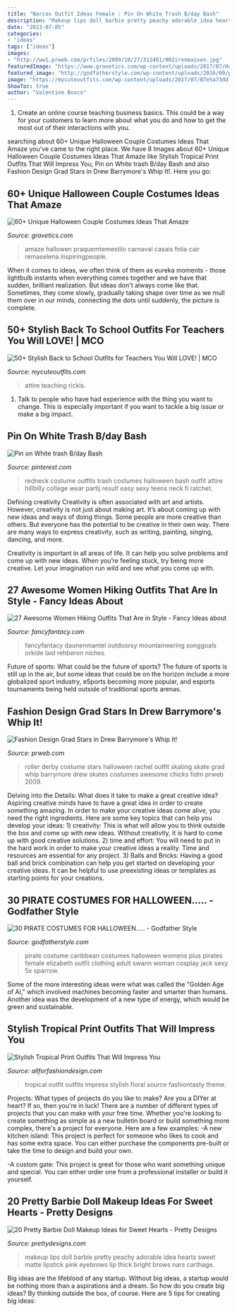 ```yaml
---
title: "Narcos Outfit Ideas Female : Pin On White Trash B/day Bash"
description: "Makeup lips doll barbie pretty peachy adorable idea hearts sweet matte lipstick pink eyebrows lip thick bright brows nars carthage"
date: "2023-07-05"
categories:
- "ideas"
tags: ["ideas"]
images:
- "http://ww1.prweb.com/prfiles/2009/10/27/312461/002ironmaiven.jpg"
featuredImage: "https://www.gravetics.com/wp-content/uploads/2017/07/Halloween-Costumes-Ideas-2017.jpg"
featured_image: "http://godfatherstyle.com/wp-content/uploads/2016/09/plus-size-womens-caribbean-pirate-costume..jpg"
image: "https://mycuteoutfits.com/wp-content/uploads/2017/07/87e5a73ddf3b00c659e179e986c879fa-415x1024.jpg"
ShowToc: true
author: "Valentine Bosco"
---
```



1) Create an online course teaching business basics. This could be a way for your customers to learn more about what you do and how to get the most out of their interactions with you.

	

		
searching about 60+ Unique Halloween Couple Costumes Ideas That Amaze you've came to the right place. We have 8 Images about 60+ Unique Halloween Couple Costumes Ideas That Amaze like Stylish Tropical Print Outfits That Will Impress You, Pin on White trash B/day Bash and also Fashion Design Grad Stars in Drew Barrymore&#039;s Whip It!. Here you go:
		
    
## 60+ Unique Halloween Couple Costumes Ideas That Amaze

<img loading=lazy src="https://www.gravetics.com/wp-content/uploads/2017/07/Halloween-Costumes-Ideas-2017.jpg" onerror="this.onerror=null;this.src='https://tse4.mm.bing.net/th?id=OIP.nvYQ-l4Gzwj7OW3i01nHywHaLH&amp;pid=15.1';" alt="60+ Unique Halloween Couple Costumes Ideas That Amaze">

_Source: gravetics.com_

>amaze hallowen praquemtemestilo carnaval casais folia cair remaselena inspiringpeople. 

	

When it comes to ideas, we often think of them as eureka moments - those lightbulb instants when everything comes together and we have that sudden, brilliant realization. But ideas don't always come like that. Sometimes, they come slowly, gradually taking shape over time as we mull them over in our minds, connecting the dots until suddenly, the picture is complete.

    
## 50+ Stylish Back To School Outfits For Teachers You Will LOVE! | MCO

<img loading=lazy src="https://mycuteoutfits.com/wp-content/uploads/2017/07/87e5a73ddf3b00c659e179e986c879fa-415x1024.jpg" onerror="this.onerror=null;this.src='https://tse2.mm.bing.net/th?id=OIP._6GbXJIouLZ6zxqtO0IKjgAAAA&amp;pid=15.1';" alt="50+ Stylish Back to School Outfits for Teachers You Will LOVE! | MCO">

_Source: mycuteoutfits.com_

>attire teaching rickis. 

	

1. Talk to people who have had experience with the thing you want to change. This is especially important if you want to tackle a big issue or make a big impact.

    
## Pin On White Trash B/day Bash

<img loading=lazy src="https://i.pinimg.com/736x/c3/0e/8f/c30e8fe84f3be1398e08874bc4879a13--redneck-costume-redneck-party.jpg" onerror="this.onerror=null;this.src='https://tse4.mm.bing.net/th?id=OIP.SEB8awq6GmTKl9VIpptR0gHaOP&amp;pid=15.1';" alt="Pin on White trash B/day Bash">

_Source: pinterest.com_

>redneck costume outfits trash costumes halloween bash outfit attire hillbilly college wear partij result easy sexy teens neck fi ratchet. 

	

Defining creativity
Creativity is often associated with art and artists. However, creativity is not just about making art. It’s about coming up with new ideas and ways of doing things.
Some people are more creative than others. But everyone has the potential to be creative in their own way. There are many ways to express creativity, such as writing, painting, singing, dancing, and more.

Creativity is important in all areas of life. It can help you solve problems and come up with new ideas. When you’re feeling stuck, try being more creative. Let your imagination run wild and see what you come up with.

    
## 27 Awesome Women Hiking Outfits That Are In Style - Fancy Ideas About

<img loading=lazy src="https://fancyfantacy.com/wp-content/uploads/2020/04/Awesome-Women-Hiking-Outfits-That-Are-in-Style-15.jpg" onerror="this.onerror=null;this.src='https://tse4.mm.bing.net/th?id=OIP.8p4SgmnFzHA3ERX_cBBiHAAAAA&amp;pid=15.1';" alt="27 Awesome Women Hiking Outfits That Are in Style - Fancy Ideas about">

_Source: fancyfantacy.com_

>fancyfantacy daunenmantel outdoorsy mountaineering songgoals orkide laid rehberon niches. 

	

Future of sports: What could be the future of sports?
The future of sports is still up in the air, but some ideas that could be on the horizon include a more globalized sport industry, eSports becoming more popular, and esports tournaments being held outside of traditional sports arenas.

    
## Fashion Design Grad Stars In Drew Barrymore&#039;s Whip It!

<img loading=lazy src="http://ww1.prweb.com/prfiles/2009/10/27/312461/002ironmaiven.jpg" onerror="this.onerror=null;this.src='https://tse4.mm.bing.net/th?id=OIP.wrkVj7iSD1vpJ_nY3e9V-wHaKo&amp;pid=15.1';" alt="Fashion Design Grad Stars in Drew Barrymore&#039;s Whip It!">

_Source: prweb.com_

>roller derby costume stars halloween rachel outfit skating skate grad whip barrymore drew skates costumes awesome chicks fidm prweb 2009. 

	

Delving into the Details: What does it take to make a great creative idea?
Aspiring creative minds have to have a great idea in order to create something amazing. In order to make your creative ideas come alive, you need the right ingredients. Here are some key topics that can help you develop your ideas: 1) creativity: This is what will allow you to think outside the box and come up with new ideas. Without creativity, it is hard to come up with good creative solutions. 2) time and effort: You will need to put in the hard work in order to make your creative ideas a reality. Time and resources are essential for any project. 3) Balls and Bricks: Having a good ball and brick combination can help you get started on developing your creative ideas. It can be helpful to use preexisting ideas or templates as starting points for your creations.

    
## 30 PIRATE COSTUMES FOR HALLOWEEN..... - Godfather Style

<img loading=lazy src="http://godfatherstyle.com/wp-content/uploads/2016/09/plus-size-womens-caribbean-pirate-costume..jpg" onerror="this.onerror=null;this.src='https://tse1.mm.bing.net/th?id=OIP.we1tighXcpfrQS-RUwZRiQHaKl&amp;pid=15.1';" alt="30 PIRATE COSTUMES FOR HALLOWEEN..... - Godfather Style">

_Source: godfatherstyle.com_

>pirate costume caribbean costumes halloween womens plus pirates female elizabeth outfit clothing adult swann woman cosplay jack sexy 5x sparrow. 

	

Some of the more interesting ideas were what was called the "Golden Age of AI," which involved machines becoming faster and smarter than humans. Another idea was the development of a new type of energy, which would be green and sustainable.

    
## Stylish Tropical Print Outfits That Will Impress You

<img loading=lazy src="https://allforfashiondesign.com/wp-content/uploads/2018/06/Hottest-Tropical-Print-Outfit-Ideas-10.jpg" onerror="this.onerror=null;this.src='https://tse3.mm.bing.net/th?id=OIP.HawRFQNXLnWKGcgJUVdzHgHaLO&amp;pid=15.1';" alt="Stylish Tropical Print Outfits That Will Impress You">

_Source: allforfashiondesign.com_

>tropical outfit outfits impress stylish floral source fashiontasty theme. 

	

Projects: What types of projects do you like to make?
Are you a DIYer at heart? If so, then you're in luck! There are a number of different types of projects that you can make with your free time. Whether you're looking to create something as simple as a new bulletin board or build something more complex, there's a project for everyone. Here are a few examples: 
-A new kitchen island: This project is perfect for someone who likes to cook and has some extra space. You can either purchase the components pre-built or take the time to design and build your own. 

-A custom gate: This project is great for those who want something unique and special. You can either order one from a professional installer or build it yourself.

    
## 20 Pretty Barbie Doll Makeup Ideas For Sweet Hearts - Pretty Designs

<img loading=lazy src="http://www.prettydesigns.com/wp-content/uploads/2014/05/Adorable-Makeup-Idea-with-Peachy-Lips.jpg" onerror="this.onerror=null;this.src='https://tse2.mm.bing.net/th?id=OIP.BYvMLXKkAWqEM-nB8i0zFwHaLG&amp;pid=15.1';" alt="20 Pretty Barbie Doll Makeup Ideas for Sweet Hearts - Pretty Designs">

_Source: prettydesigns.com_

>makeup lips doll barbie pretty peachy adorable idea hearts sweet matte lipstick pink eyebrows lip thick bright brows nars carthage. 

	

Big ideas are the lifeblood of any startup. Without big ideas, a startup would be nothing more than a aspirations and a dream. So how do you create big ideas? By thinking outside the box, of course. Here are 5 tips for creating big ideas: 

